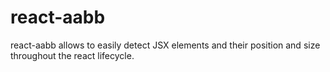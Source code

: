# react-aabb

react-aabb allows to easily detect JSX elements and their position and size throughout the react lifecycle.
